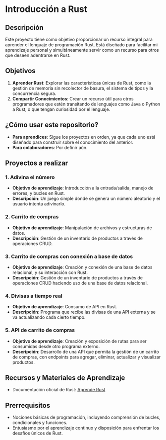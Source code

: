 # Introducción a Rust

## Descripción
Este proyecto tiene como objetivo proporcionar un recurso integral para aprender el lenguaje de programación Rust.
Está diseñado para facilitar mi aprendizaje personal y simultáneamente servir como un recurso para otros que deseen adentrarse en Rust.

## Objetivos
1. **Aprender Rust**: Explorar las características únicas de Rust, como la gestión de memoria sin recolector de basura, el sistema de tipos y la concurrencia segura.
2. **Compartir Conocimientos**: Crear un recurso útil para otros programadores que estén transitando de lenguajes como Java o Python a Rust, o que tengan curiosidad por el lenguaje.

## ¿Cómo usar este repositorio?
- **Para aprendices**: Sigue los proyectos en orden, ya que cada uno está diseñado para construir sobre el conocimiento del anterior.
- **Para colaboradores**: Por definir aún.

## Proyectos a realizar

### 1. Adivina el número
- **Objetivo de aprendizaje**: Introducción a la entrada/salida, manejo de errores, y bucles en Rust.
- **Descripción**: Un juego simple donde se genera un número aleatorio y el usuario intenta adivinarlo.

### 2. Carrito de compras
- **Objetivo de aprendizaje**: Manipulación de archivos y estructuras de datos.
- **Descripción**: Gestión de un inventario de productos a través de operaciones CRUD.

### 3. Carrito de compras con conexión a base de datos
- **Objetivo de aprendizaje**: Creación y conexión de una base de datos relacional, y su interacción con Rust.
- **Descripción**: Gestión de un inventario de productos a través de operaciones CRUD haciendo uso de una base de datos relacional.

### 4. Divisas a tiempo real
- **Objetivo de aprendizaje**: Consumo de API en Rust.
- **Descripción**: Programa que recibe las divisas de una API externa y se va actualizando cada cierto tiempo.

### 5. API de carrito de compras
- **Objetivo de aprendizaje**: Creación y exposición de rutas para ser consumidas desde otro programa externo.
- **Descripción**: Desarrollo de una API que permita la gestión de un carrito de compras, con endpoints para agregar, eliminar, actualizar y visualizar productos.

## Recursos y Materiales de Aprendizaje
- Documentación oficial de Rust: [Aprende Rust](https://www.rust-lang.org/es/learn)

## Prerrequisitos
- Nociones básicas de programación, incluyendo comprensión de bucles, condicionales y funciones.
- Entusiasmo por el aprendizaje continuo y disposición para enfrentar los desafíos únicos de Rust.